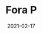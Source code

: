 ---
title: "Fora P"
image_primary: "img/FORA_Pie_3x3.jpg"
description: "FORA%20is%20an%20outdoors%20lamp%20with%20IP-65.%20The%20cast%20iron%20base%20is%20distinguished%20by%20a%20radial%20base%20whose%A0tubular%20desing%20improves%20durability%20and%20allows%20light%20to%20reach%A0the%20grass.%20Light%20source%20is%20protected%20by%20an%20elliptical%20medium%20intensity%A0and%20U.V.%20protection%20polythene%20globe%2C%20which%20guarantees%20a%A0water%20tight%20electrical%20fixture.%20The%20shade%20is%20made%20of%20synthetic%20wicker%2C%20making%20it%20highly%A0resistant%20to%20weathering%20while%20casting%20a%20pleasant%2C%20diffuse%A0light.%20The%20result%20is%20a%20luminaire%20that%20adapts%20well%20to%20all%20types%20of%A0indoor%20and%20outdoor%20environments.%20Its%20versatility%20is%20remarkable%A0and%20difficult%20to%20find%20in%20products%20of%20this%20category.%20This%20family%20consists%20of%20a%20table%20lamp%2C%20floor%20lamp%2C%20ceiling%2C%A0pendant%20retail%20and%20pendant%20big%20format."
designer: "Alex Fernández Camps & Gonzalo Milà"
tags: 
  - "Bover"
  - "Outdoor"
  - "Floor"
  - "Pendant"
  - "Table"
  - "Ceiling"
  - "Wall"
  - "outdoor-lamps"
href: "https://www.bover.es/en/lamp/fora-pie/"
category: "outdoor-lamps"
subtitle: ""
manufacturer: "Bover"
slug: "/manufacturers/bover/outdoor-lamps/alex-fernandez-camps-gonzalo-mila-fora-p"
date: "2021-02-17"
---